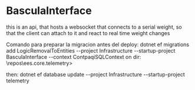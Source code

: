 # BasculaInterface

this is an api, that hosts a websocket that connects to a serial weight, so that the client can attach to it and react to real time weight changes



Comando para preparar la migracion antes del deploy: dotnet ef migrations add LogicRemovalToEntities --project Infrastructure --startup-project BasculaInterface --context ContpaqiSQLContext
on dir: \repos\ees.core.telemetry>

then: dotnet ef database update --project Infrastructure --startup-project telemetry

